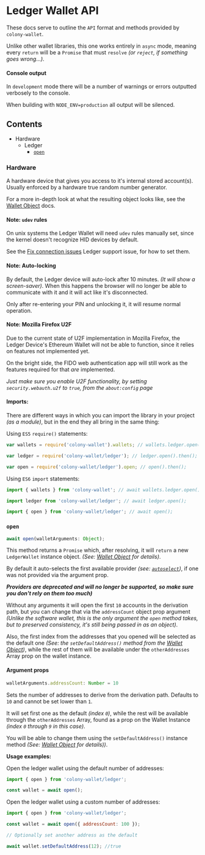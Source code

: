 # Ledger Wallet API

These docs serve to outline the `API` format and methods provided by `colony-wallet`.

Unlike other wallet libraries, this one works entirely in `async` mode, meaning every `return` will be a `Promise` that must `resolve` _(or `reject`, if something goes wrong...)_.

#### Console output

In `development` mode there will be a number of warnings or errors outputted verbosely to the console.

When building with `NODE_ENV=production` all output will be silenced.

## Contents

* Hardware
  * Ledger
    * [`open`](#open)


### Hardware

A hardware device that gives you access to it's internal stored account(s). Usually enforced by a hardware true random number generator.

For a more in-depth look at what the resulting object looks like, see the [Wallet Object](wallet-object.md) docs.

#### Note: `udev` rules

On unix systems the Ledger Wallet will need `udev` rules manually set, since the kernel doesn't recognize HID devices by default.

See the [Fix connection issues](https://support.ledgerwallet.com/hc/en-us/articles/115005165269-Fix-connection-issues) Ledger support issue, for how to set them.

#### Note: Auto-locking

By default, the Ledger device will auto-lock after 10 minutes. _(It will show a screen-saver)_. When this happens the browser will no longer be able to communicate with it and it will act like it's disconnected.

Only after re-entering your PIN and unlocking it, it will resume normal operation.

#### Note: Mozilla Firefox U2F

Due to the current state of U2F implementation in Mozilla Firefox, the Ledger Device's Ethereum Wallet will not be able to function, since it relies on features not implemented yet.

On the bright side, the FIDO web authentication app will still work as the features required for that *are* implemented.

_Just make sure you enable U2F functionality, by setting `security.webauth.u2f` to `true`, from the `about:config` page_

#### Imports:

There are different ways in which you can import the library in your project _(as a module)_, but in the end they all bring in the same thing:

Using `ES5` `require()` statements:
```js
var wallets = require('colony-wallet').wallets; // wallets.ledger.open().then();

var ledger = require('colony-wallet/ledger'); // ledger.open().then();

var open = require('colony-wallet/ledger').open; // open().then();
```

Using `ES6` `import` statements:
```js
import { wallets } from 'colony-wallet'; // await wallets.ledger.open();

import ledger from 'colony-wallet/ledger'; // await ledger.open();

import { open } from 'colony-wallet/ledger'; // await open();
```

### `open`

```js
await open(walletArguments: Object);
```

This method returns a `Promise` which, after resolving, it will `return` a new `LedgerWallet` instance object. _(See: [Wallet Object](wallet-object.md) for details)_.

By default it auto-selects the first available provider _(see: [`autoselect`](api-providers.md#autoselect))_, if one was not provided via the argument prop.

**_Providers are deprecated and will no longer be supported, so make sure you don't rely on them too much)_**

Without any arguments it will open the first `10` accounts in the derivation path, but you can change that via the `addressCount` object prop argument _(Unlike the software wallet, this is the only argument the `open` method takes, but to preserved consistency, it's still being passed in as an object)_.

Also, the first index from the addresses that you opened will be selected as the default one _(See: the `setDefaultAddress()` method from the [Wallet Object](wallet-object.md))_, while the rest of them will be available under the `otherAddresses` Array prop on the wallet instance.

#### Argument props

```js
walletArguments.addressCount: Number = 10
```

Sets the number of addresses to derive from the derivation path. Defaults to `10` and cannot be set lower than `1`.

It will set first one as the default _(index `0`)_, while the rest will be available through the `otherAddresses` Array, found as a prop on the Wallet Instance _(index `0` through `9` in this case)_.

You will be able to change them using the `setDefaultAddress()` instance method _(See: [Wallet Object](wallet-object.md) for details))_.

**Usage examples:**

Open the ledger wallet using the default number of addresses:
```js
import { open } from 'colony-wallet/ledger';

const wallet = await open();
```

Open the ledger wallet using a custom number of addresses:
```js
import { open } from 'colony-wallet/ledger';

const wallet = await open({ addressCount: 100 });

// Optionally set another address as the default

await wallet.setDefaultAddress(12); //true
```
